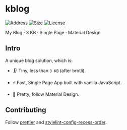 # kblog

[![Address](https://img.shields.io/badge/address-kkocdko.site-2a4)](https://kkocdko.site)
[![Size](https://img.shields.io/badge/brotil%20size-2.7%20KB-2a4)](https://kkocdko.site/res/20210612-0010-001.webp)
[![License](https://img.shields.io/github/license/kkocdko/kblog?color=2a4)](LICENSE)

My Blog · 3 KB · Single Page · Material Design

## Intro

A unique blog solution, which is:

- 🗜️ Tiny, less than `3 KB` (after brotli).

- ⚡️ Fast, Single Page App built with vanilla JavaScript.

- 💎 Pretty, follow Material Design.

## Contributing

Follow [prettier](https://github.com/prettier/prettier) and [stylelint-config-recess-order](https://github.com/stormwarning/stylelint-config-recess-order).
